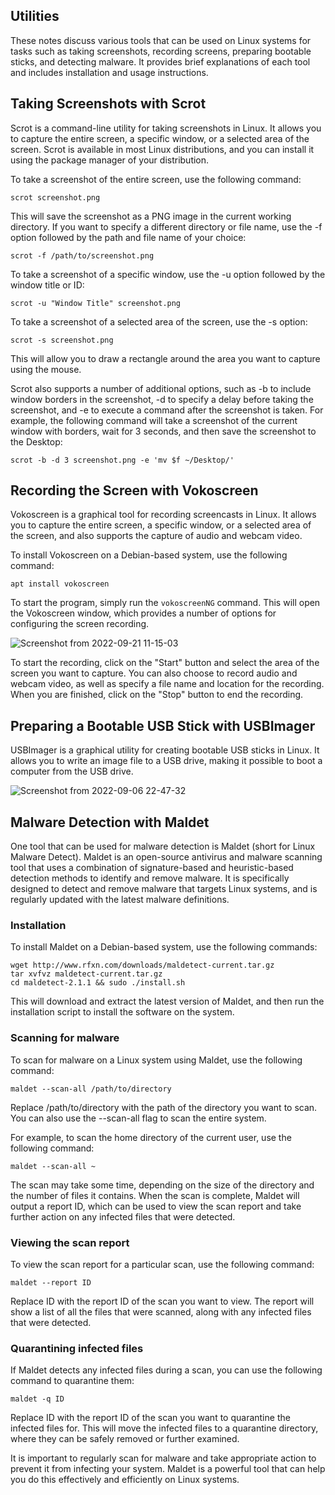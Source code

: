 ## Utilities

These notes discuss various tools that can be used on Linux systems for tasks such as taking screenshots, recording screens, preparing bootable sticks, and detecting malware. It provides brief explanations of each tool and includes installation and usage instructions.

## Taking Screenshots with Scrot

Scrot is a command-line utility for taking screenshots in Linux. It allows you to capture the entire screen, a specific window, or a selected area of the screen. Scrot is available in most Linux distributions, and you can install it using the package manager of your distribution.

To take a screenshot of the entire screen, use the following command:

```
scrot screenshot.png
```

This will save the screenshot as a PNG image in the current working directory. If you want to specify a different directory or file name, use the -f option followed by the path and file name of your choice:

```
scrot -f /path/to/screenshot.png
```

To take a screenshot of a specific window, use the -u option followed by the window title or ID:

```
scrot -u "Window Title" screenshot.png
```

To take a screenshot of a selected area of the screen, use the -s option:

```
scrot -s screenshot.png
```

This will allow you to draw a rectangle around the area you want to capture using the mouse.

Scrot also supports a number of additional options, such as -b to include window borders in the screenshot, -d to specify a delay before taking the screenshot, and -e to execute a command after the screenshot is taken. For example, the following command will take a screenshot of the current window with borders, wait for 3 seconds, and then save the screenshot to the Desktop:

```
scrot -b -d 3 screenshot.png -e 'mv $f ~/Desktop/'
```

## Recording the Screen with Vokoscreen

Vokoscreen is a graphical tool for recording screencasts in Linux. It allows you to capture the entire screen, a specific window, or a selected area of the screen, and also supports the capture of audio and webcam video.

To install Vokoscreen on a Debian-based system, use the following command:

```
apt install vokoscreen
```

To start the program, simply run the `vokoscreenNG` command. This will open the Vokoscreen window, which provides a number of options for configuring the screen recording.
    
![Screenshot from 2022-09-21 11-15-03](https://user-images.githubusercontent.com/37275728/191465681-8b4915ad-b8a5-4a69-b05b-d3b25b5e2d95.png)

To start the recording, click on the "Start" button and select the area of the screen you want to capture. You can also choose to record audio and webcam video, as well as specify a file name and location for the recording. When you are finished, click on the "Stop" button to end the recording.


## Preparing a Bootable USB Stick with USBImager

USBImager is a graphical utility for creating bootable USB sticks in Linux. It allows you to write an image file to a USB drive, making it possible to boot a computer from the USB drive.

![Screenshot from 2022-09-06 22-47-32](https://user-images.githubusercontent.com/37275728/188735068-290204a3-e986-49e7-be72-3caf4fa95644.png)

## Malware Detection with Maldet

One tool that can be used for malware detection is Maldet (short for Linux Malware Detect). Maldet is an open-source antivirus and malware scanning tool that uses a combination of signature-based and heuristic-based detection methods to identify and remove malware. It is specifically designed to detect and remove malware that targets Linux systems, and is regularly updated with the latest malware definitions.

### Installation

To install Maldet on a Debian-based system, use the following commands:

```
wget http://www.rfxn.com/downloads/maldetect-current.tar.gz
tar xvfvz maldetect-current.tar.gz
cd maldetect-2.1.1 && sudo ./install.sh
```

This will download and extract the latest version of Maldet, and then run the installation script to install the software on the system.

### Scanning for malware

To scan for malware on a Linux system using Maldet, use the following command:

```
maldet --scan-all /path/to/directory
```

Replace /path/to/directory with the path of the directory you want to scan. You can also use the --scan-all flag to scan the entire system.

For example, to scan the home directory of the current user, use the following command:

```
maldet --scan-all ~
```

The scan may take some time, depending on the size of the directory and the number of files it contains. When the scan is complete, Maldet will output a report ID, which can be used to view the scan report and take further action on any infected files that were detected.

### Viewing the scan report

To view the scan report for a particular scan, use the following command:

```
maldet --report ID
```

Replace ID with the report ID of the scan you want to view. The report will show a list of all the files that were scanned, along with any infected files that were detected.

### Quarantining infected files

If Maldet detects any infected files during a scan, you can use the following command to quarantine them:

```
maldet -q ID
```

Replace ID with the report ID of the scan you want to quarantine the infected files for. This will move the infected files to a quarantine directory, where they can be safely removed or further examined.

It is important to regularly scan for malware and take appropriate action to prevent it from infecting your system. Maldet is a powerful tool that can help you do this effectively and efficiently on Linux systems.
